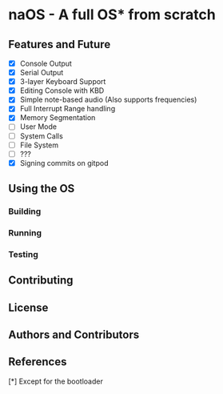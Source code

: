 # naOS - A full OS* from scratch

## Features and Future

- [x] Console Output
- [x] Serial Output
- [x] 3-layer Keyboard Support
- [x] Editing Console with KBD
- [x] Simple note-based audio (Also supports frequencies)
- [x] Full Interrupt Range handling
- [x] Memory Segmentation
- [ ] User Mode
- [ ] System Calls
- [ ] File System
- [ ] ???
- [x] Signing commits on gitpod

## Using the OS

### Building

### Running

### Testing

## Contributing

## License

## Authors and Contributors

## References

[*] Except for the bootloader
